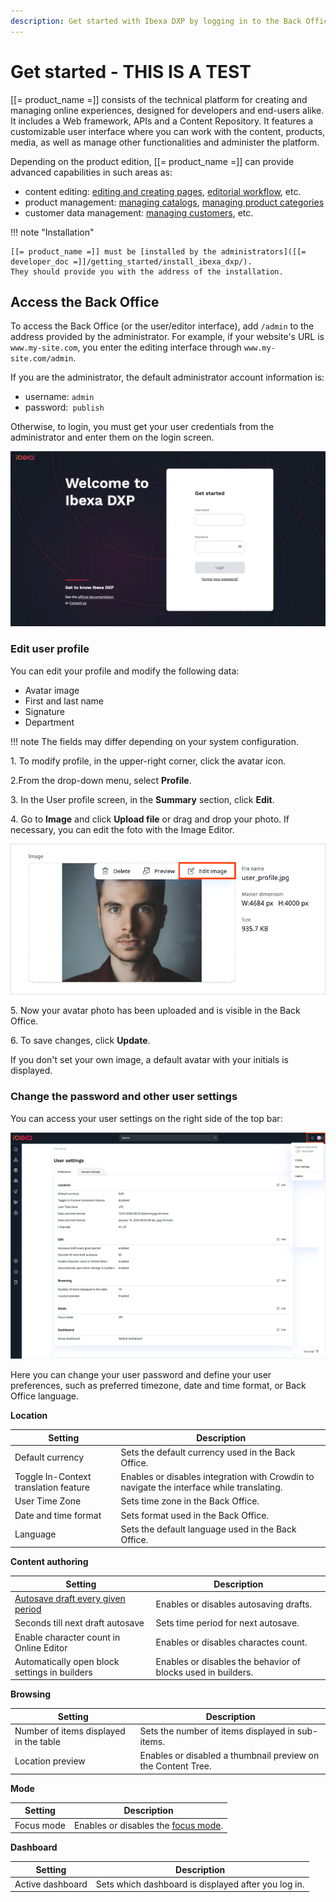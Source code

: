 ```yaml
---
description: Get started with Ibexa DXP by logging in to the Back Office.
---
```


# Get started - THIS IS A TEST

[[= product_name =]] consists of the technical platform for creating and managing 
online experiences, designed for developers and end-users alike.
It includes a Web framework, APIs and a Content Repository.
It features a customizable user interface where you can work with the content, 
products, media, as well as manage other functionalities and administer the platform.

Depending on the product edition, [[= product_name =]] can provide advanced capabilities in such areas as:

- content editing: [editing and creating pages](../content_management/create_edit_pages.md), [editorial workflow](../content_management/workflow_management/editorial_workflow.md), etc.
- product management: [managing catalogs](../pim/work_with_catalogs.md), [managing product categories](../pim/work_with_product_categories.md)
- customer data management: [managing customers](../customer_management/manage_customers.md), etc.

!!! note "Installation"

    [[= product_name =]] must be [installed by the administrators]([[= developer_doc =]]/getting_started/install_ibexa_dxp/).
    They should provide you with the address of the installation.

## Access the Back Office

To access the Back Office (or the user/editor interface), add `/admin` to the address provided by the administrator.
For example, if your website's URL is `www.my-site.com`, you enter the editing interface through `www.my-site.com/admin`.

If you are the administrator, the default administrator account information is:

- username: `admin`
- password:` publish`

Otherwise, to login, you must get your user credentials from the administrator and enter them on the login screen.

![Login screen](img/login_form.png "Login screen")

### Edit user profile

You can edit your profile and modify the following data:

- Avatar image
- First and last name
- Signature
- Department

!!! note
    The fields may differ depending on your system configuration.

1\. To modify profile, in the upper-right corner, click the avatar icon. 

2\.From the drop-down menu, select **Profile**.

3\. In the User profile screen, in the **Summary** section, click **Edit**.

4\. Go to **Image** and click **Upload file** or drag and drop your photo.
If necessary, you can edit the foto with the Image Editor.

![Edit avatar](img/user_profile_avatar.png "Edit avatar")

5\. Now your avatar photo has been uploaded and is visible in the Back Office.

6\. To save changes, click **Update**.

If you don't set your own image, a default avatar with your initials is displayed.

### Change the password and other user settings

You can access your user settings on the right side of the top bar:

![User preferences menu](img/user_preferences.png)

Here you can change your user password and define your user preferences,
such as preferred timezone, date and time format, or Back Office language.

**Location**

|Setting|Description|
--------|-----------|
|Default currency|Sets the default currency used in the Back Office.|
|Toggle In-Context translation feature|Enables or disables integration with Crowdin to navigate the interface while translating.|
|User Time Zone|Sets time zone in the Back Office.|
|Date and time format|Sets format used in the Back Office.|
|Language|Sets the default language used in the Back Office.|


**Content authoring**

|Setting|Description|
--------|-----------|
|[Autosave draft every given period](../content_management/content_versions.md/#autosave)|Enables or disables autosaving drafts.|
|Seconds till next draft autosave|Sets time period for next autosave.|
|Enable character count in Online Editor|Enables or disables charactes count.|
|Automatically open block settings in builders|Enables or disables the behavior of blocks used in builders.|

**Browsing**

|Setting|Description|
--------|-----------|
|Number of items displayed in the table|Sets the number of items displayed in sub-items.|
|Location preview|Enables or disabled a thumbnail preview on the Content Tree.|

**Mode**

|Setting|Description|
--------|-----------|
|Focus mode|Enables or disables the [focus mode](discover_ui.md#focus-mode).|

**Dashboard**

|Setting|Description|
--------|-----------|
|Active dashboard|Sets which dashboard is displayed after you log in.|

